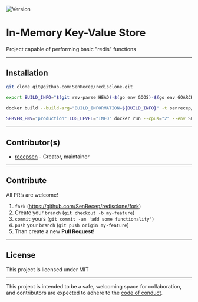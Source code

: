 ![Version](https://img.shields.io/badge/version-0.0.0-orange.svg)

# In-Memory Key-Value Store

Project capable of performing basic "redis" functions

---

## Installation

```bash
git clone git@github.com:SenRecep/redisclone.git

export BUILD_INFO="$(git rev-parse HEAD)-$(go env GOOS)-$(go env GOARCH)" 

docker build --build-arg="BUILD_INFORMATION=${BUILD_INFO}" -t senrecep/redisclone:latest . 

SERVER_ENV="production" LOG_LEVEL="INFO" docker run --cpus="2" --env SERVER_ENV --env LOG_LEVEL -p 8000:8000 --name redisclone  senrecep/redisclone:latest
```


---

## Contributor(s)

* [recepsen](https://github.com/SenRecep) - Creator, maintainer

---

## Contribute

All PR’s are welcome!

1. `fork` (https://github.com/SenRecep/redisclone/fork)
1. Create your `branch` (`git checkout -b my-feature`)
1. `commit` yours (`git commit -am 'add some functionality'`)
1. `push` your `branch` (`git push origin my-feature`)
1. Than create a new **Pull Request**!

---

## License

This project is licensed under MIT

---

This project is intended to be a safe, welcoming space for collaboration, and
contributors are expected to adhere to the [code of conduct][coc].

[coc]: https://github.com//redisclone/blob/main/CODE_OF_CONDUCT.md